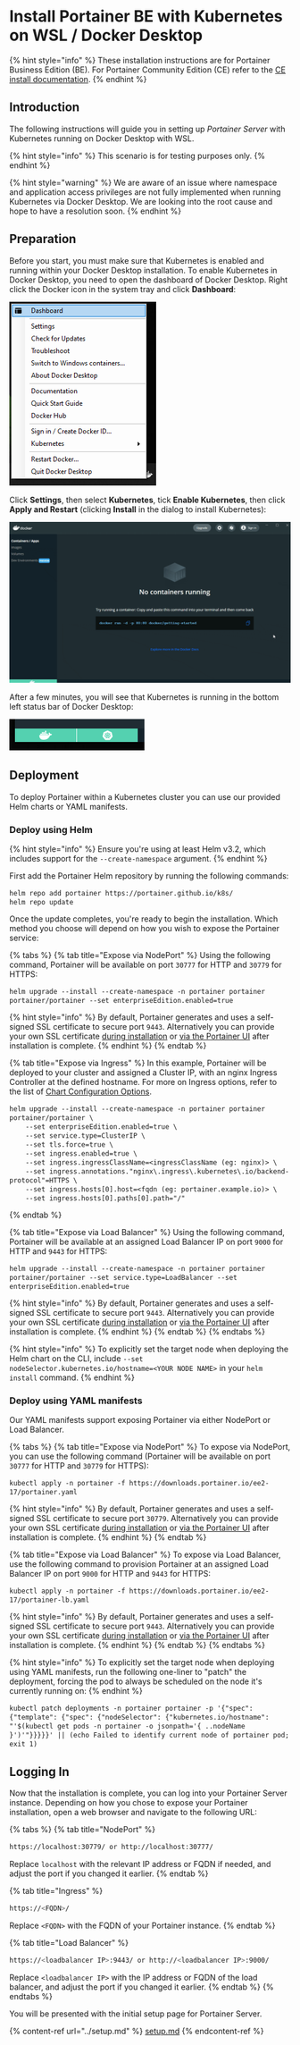 # Install Portainer BE with Kubernetes on WSL / Docker Desktop

{% hint style="info" %}
These installation instructions are for Portainer Business Edition (BE). For Portainer Community Edition (CE) refer to the [CE install documentation](../../../install-ce/server/kubernetes/wsl.md).
{% endhint %}

## Introduction

The following instructions will guide you in setting up _Portainer Server_ with Kubernetes running on Docker Desktop with WSL.

{% hint style="info" %}
This scenario is for testing purposes only.
{% endhint %}

{% hint style="warning" %}
We are aware of an issue where namespace and application access privileges are not fully implemented when running Kubernetes via Docker Desktop. We are looking into the root cause and hope to have a resolution soon.
{% endhint %}

## Preparation

Before you start, you must make sure that Kubernetes is enabled and running within your Docker Desktop installation. To enable Kubernetes in Docker Desktop, you need to open the dashboard of Docker Desktop. Right click the Docker icon in the system tray and click **Dashboard**:

![](../../../../.gitbook/assets/kube-wsl-1.png)

Click **Settings**, then select **Kubernetes**, tick **Enable Kubernetes**, then click **Apply and Restart** (clicking **Install** in the dialog to install Kubernetes):

![](../../../../.gitbook/assets/kube-wsl-2.gif)

After a few minutes, you will see that Kubernetes is running in the bottom left status bar of Docker Desktop:

![Docker is on the left, Kubernetes is on the right](../../../../.gitbook/assets/kube-wsl-4.png)

## Deployment

To deploy Portainer within a Kubernetes cluster you can use our provided Helm charts or YAML manifests.

### Deploy using Helm

{% hint style="info" %}
Ensure you're using at least Helm v3.2, which includes support for the `--create-namespace` argument.
{% endhint %}

First add the Portainer Helm repository by running the following commands:

```
helm repo add portainer https://portainer.github.io/k8s/
helm repo update
```

Once the update completes, you're ready to begin the installation. Which method you choose will depend on how you wish to expose the Portainer service:

{% tabs %}
{% tab title="Expose via NodePort" %}
Using the following command, Portainer will be available on port `30777` for HTTP and `30779` for HTTPS:

```
helm upgrade --install --create-namespace -n portainer portainer portainer/portainer --set enterpriseEdition.enabled=true
```

{% hint style="info" %}
By default, Portainer generates and uses a self-signed SSL certificate to secure port `9443`. Alternatively you can provide your own SSL certificate [during installation](../../../../advanced/ssl.md#using-your-own-ssl-certificate-on-kubernetes-via-helm) or [via the Portainer UI](https://app.gitbook.com/admin/settings#ssl-certificate) after installation is complete.
{% endhint %}
{% endtab %}

{% tab title="Expose via Ingress" %}
In this example, Portainer will be deployed to your cluster and assigned a Cluster IP, with an nginx Ingress Controller at the defined hostname. For more on Ingress options, refer to the list of [Chart Configuration Options](../../../../advanced/helm-chart-configuration-options.md).

```
helm upgrade --install --create-namespace -n portainer portainer portainer/portainer \
    --set enterpriseEdition.enabled=true \
    --set service.type=ClusterIP \
    --set tls.force=true \
    --set ingress.enabled=true \
    --set ingress.ingressClassName=<ingressClassName (eg: nginx)> \
    --set ingress.annotations."nginx\.ingress\.kubernetes\.io/backend-protocol"=HTTPS \
    --set ingress.hosts[0].host=<fqdn (eg: portainer.example.io)> \
    --set ingress.hosts[0].paths[0].path="/"
```
{% endtab %}

{% tab title="Expose via Load Balancer" %}
Using the following command, Portainer will be available at an assigned Load Balancer IP on port `9000` for HTTP and `9443` for HTTPS:

```
helm upgrade --install --create-namespace -n portainer portainer portainer/portainer --set service.type=LoadBalancer --set enterpriseEdition.enabled=true
```

{% hint style="info" %}
By default, Portainer generates and uses a self-signed SSL certificate to secure port `9443`. Alternatively you can provide your own SSL certificate [during installation](../../../../advanced/ssl.md#using-your-own-ssl-certificate-on-kubernetes-via-helm) or [via the Portainer UI](https://app.gitbook.com/admin/settings#ssl-certificate) after installation is complete.
{% endhint %}
{% endtab %}
{% endtabs %}

{% hint style="info" %}
To explicitly set the target node when deploying the Helm chart on the CLI, include `--set nodeSelector.kubernetes.io/hostname=<YOUR NODE NAME>` in your `helm install` command.
{% endhint %}

### Deploy using YAML manifests

Our YAML manifests support exposing Portainer via either NodePort or Load Balancer.

{% tabs %}
{% tab title="Expose via NodePort" %}
To expose via NodePort, you can use the following command (Portainer will be available on port `30777`  for HTTP and `30779` for  HTTPS):

```
kubectl apply -n portainer -f https://downloads.portainer.io/ee2-17/portainer.yaml
```

{% hint style="info" %}
By default, Portainer generates and uses a self-signed SSL certificate to secure port `30779`. Alternatively you can provide your own SSL certificate [during installation](../../../../advanced/ssl.md#using-your-own-ssl-certificate-on-kubernetes-via-helm) or [via the Portainer UI](../../../../admin/settings/#ssl-certificate) after installation is complete.
{% endhint %}
{% endtab %}

{% tab title="Expose via Load Balancer" %}
To expose via Load Balancer, use the following command to provision Portainer at an assigned Load Balancer IP on port `9000` for HTTP and `9443` for HTTPS:

```
kubectl apply -n portainer -f https://downloads.portainer.io/ee2-17/portainer-lb.yaml
```

{% hint style="info" %}
By default, Portainer generates and uses a self-signed SSL certificate to secure port `9443`. Alternatively you can provide your own SSL certificate [during installation](../../../../advanced/ssl.md#using-your-own-ssl-certificate-on-kubernetes-via-helm) or [via the Portainer UI](../../../../admin/settings/#ssl-certificate) after installation is complete.
{% endhint %}
{% endtab %}
{% endtabs %}

{% hint style="info" %}
To explicitly set the target node when deploying using YAML manifests, run the following one-liner to "patch" the deployment, forcing the pod to always be scheduled on the node it's currently running on:
{% endhint %}

```
kubectl patch deployments -n portainer portainer -p '{"spec": {"template": {"spec": {"nodeSelector": {"kubernetes.io/hostname": "'$(kubectl get pods -n portainer -o jsonpath='{ ..nodeName }')'"}}}}}' || (echo Failed to identify current node of portainer pod; exit 1)
```

## Logging In

Now that the installation is complete, you can log into your Portainer Server instance. Depending on how you chose to expose your Portainer installation, open a web browser and navigate to the following URL:

{% tabs %}
{% tab title="NodePort" %}
```bash
https://localhost:30779/ or http://localhost:30777/
```

Replace `localhost` with the relevant IP address or FQDN if needed, and adjust the port if you changed it earlier.
{% endtab %}

{% tab title="Ingress" %}
```bash
https://<FQDN>/
```

Replace `<FQDN>` with the FQDN of your Portainer instance.
{% endtab %}

{% tab title="Load Balancer" %}
```bash
https://<loadbalancer IP>:9443/ or http://<loadbalancer IP>:9000/
```

Replace `<loadbalancer IP>` with the IP address or FQDN of the load balancer, and adjust the port if you changed it earlier.
{% endtab %}
{% endtabs %}

You will be presented with the initial setup page for Portainer Server.

{% content-ref url="../setup.md" %}
[setup.md](../setup.md)
{% endcontent-ref %}
